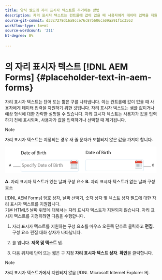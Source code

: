 ```yaml
---
title: 양식 필드에 자리 표시자 텍스트를 추가하는 방법
description: 자리 표시자 텍스트는 컨트롤에 값이 없을 때 사용자에게 데이터 입력을 지원하기 위한 것입니다. 샘플 값이거나 예상 형식에 대한 간략한 설명일 수 있습니다.
source-git-commit: d33c7278d16a8cce76c87b606ca09aa91f1c3563
workflow-type: tm+mt
source-wordcount: '211'
ht-degree: 0%

---
```



# 의 자리 표시자 텍스트 [!DNL AEM Forms] {#placeholder-text-in-aem-forms}

자리 표시자 텍스트는 단어 또는 짧은 구를 나타냅니다. 이는 컨트롤에 값이 없을 때 사용자에게 데이터 입력을 지원하기 위한 것입니다. 자리 표시자 텍스트는 샘플 값이거나 예상 형식에 대한 간략한 설명일 수 있습니다. 자리 표시자 텍스트는 사용자가 값을 입력하기 전에 표시되며, 사용자가 값을 입력하거나 선택할 때 제거됩니다.

>[!NOTE]
>
>자리 표시자 텍스트는 지정되는 경우 새 줄 문자가 포함되지 않은 값을 가져야 합니다.

![자리 표시자 텍스트가 있거나 없는 날짜 구성 요소](assets/dat-picker-place-holder-text.png)

**A.** 자리 표시자 텍스트가 있는 날짜 구성 요소 **B.** 자리 표시자 텍스트가 없는 날짜 구성 요소

[!DNL AEM Forms] 암호 상자, 날짜 선택기, 숫자 상자 및 텍스트 상자 필드에 대한 자리 표시자 텍스트를 지원합니다.\
기본 HTML5 날짜 위젯에 대해서는 자리 표시자 텍스트가 지원되지 않습니다. 자리 표시자 텍스트를 지정하려면 다음을 수행합니다.

1. 자리 표시자 텍스트를 지원하는 구성 요소를 마우스 오른쪽 단추로 클릭하고 **편집**. 구성 요소 편집 대화 상자가 나타납니다.

1. 를 엽니다. **제목 및 텍스트** 탭.
1. 다음 위치에 단어 또는 짧은 구 지정 **자리 표시자 텍스트 상자**. **확인**&#x200B;을 클릭합니다.

>[!NOTE]
>
>자리 표시자 텍스트가에서 지원되지 않음 [!DNL Microsoft Internet Explorer 9].

